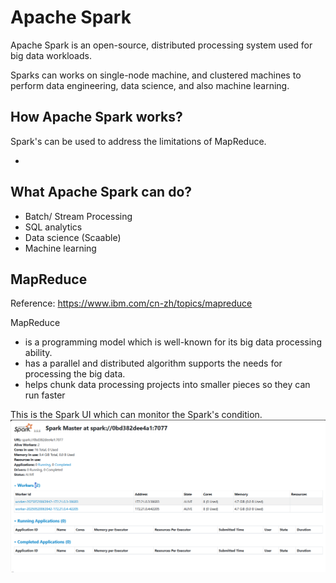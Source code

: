 # Apache Spark

Apache Spark is an open-source, distributed processing system used for big data workloads.

Sparks can works on single-node machine, and clustered machines to perform data engineering, data science, and also machine learning.

## How Apache Spark works?

Spark's can be used to address the limitations of MapReduce. 

- 

## What Apache Spark can do?

- Batch/ Stream Processing
- SQL analytics
- Data science (Scaable)
- Machine learning

## MapReduce

Reference: https://www.ibm.com/cn-zh/topics/mapreduce

MapReduce 
- is a programming model which is well-known for its big data processing ability.
- has a parallel and distributed algorithm supports the needs for processing the big data.
- helps chunk data processing projects into smaller pieces so they can run faster


This is the Spark UI which can monitor the Spark's condition.
![alt text](images/SparkMaster.png)


